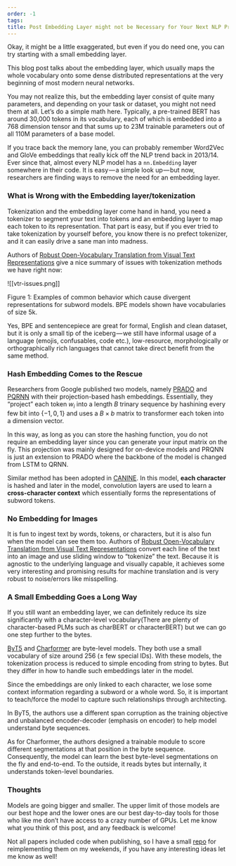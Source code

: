 ```yaml
---
order: -1
tags: 
title: Post Embedding Layer might not be Necessary for Your Next NLP Project
---
```

Okay, it might be a little exaggerated, but even if you do need one, you can try starting with a small embedding layer.

This blog post talks about the embedding layer, which usually maps the whole vocabulary onto some dense distributed representations at the very beginning of most modern neural networks.

You may not realize this, but the embedding layer consist of quite many parameters, and depending on your task or dataset, you might not need them at all. Let’s do a simple math here. Typically, a pre-trained BERT has around 30,000 tokens in its vocabulary, each of which is embedded into a 768 dimension tensor and that sums up to 23M trainable parameters out of all 110M parameters of a base model.

If you trace back the memory lane, you can probably remember Word2Vec and GloVe embeddings that really kick off the NLP trend back in 2013/14. Ever since that, almost every NLP model has a `nn.Embedding` layer somewhere in their code. It is easy — a simple look up — but now, researchers are finding ways to remove the need for an embedding layer.

### What is Wrong with the Embedding layer/tokenization

Tokenization and the embedding layer come hand in hand, you need a tokenizer to segment your text into tokens and an embedding layer to map each token to its representation. That part is easy, but if you ever tried to take tokenization by yourself before, you know there is no prefect tokenizer, and it can easily drive a sane man into madness.

Authors of [Robust Open-Vocabulary Translation from Visual Text Representations](https://arxiv.org/abs/2104.08211) give a nice summary of issues with tokenization methods we have right now:

![[vtr-issues.png]]

Figure 1: Examples of common behavior which cause divergent representations for subword models. BPE models shown have vocabularies of size 5k.

Yes, BPE and sentencepiece are great for formal, English and clean dataset, but it is only a small tip of the iceberg — we still have informal usage of a language (emojis, confusables, code etc.), low-resource, morphologically or orthographically rich languages that cannot take direct benefit from the same method.

### Hash Embedding Comes to the Rescue

Researchers from Google published two models, namely [PRADO](https://aclanthology.org/D19-1506.pdf) and [PQRNN](https://ai.googleblog.com/2020/09/advancing-nlp-with-efficient-projection.html) with their projection-based hash embeddings. Essentially, they “project” each token $w_i$ into a length $B$ trinary sequence by hashining every few bit into $\{−1,0,1\}$ and uses a $B \times b$ matrix to transformer each token into a dimension vector.

In this way, as long as you can store the hashing function, you do not require an embedding layer since you can generate your input matrix on the fly. This projection was mainly designed for on-device models and PRQNN is just an extension to PRADO where the backbone of the model is changed from LSTM to QRNN.

Similar method has been adopted in [CANINE](https://arxiv.org/abs/2103.06874). In this model, **each character** is hashed and later in the model, convolution layers are used to learn a **cross-character context** which essentially forms the representations of subword tokens.

### No Embedding for Images

It is fun to ingest text by words, tokens, or characters, but it is also fun when the model can see them too. Authors of [Robust Open-Vocabulary Translation from Visual Text Representations](https://arxiv.org/abs/2104.08211) convert each line of the text into an image and use sliding window to “tokenize” the text. Because it is agnostic to the underlying language and visually capable, it achieves some very interesting and promising results for machine translation and is very robust to noise/errors like misspelling.

### A Small Embedding Goes a Long Way

If you still want an embedding layer, we can definitely reduce its size significantly with a character-level vocabulary(There are plenty of character-based PLMs such as charBERT or characterBERT) but we can go one step further to the bytes.

[ByT5](https://arxiv.org/abs/2105.13626) and [Charformer](https://arxiv.org/abs/2106.12672) are byte-level models. They both use a small vocabulary of size around 256 (± few special IDs). With these models, the tokenization process is reduced to simple encoding from string to bytes. But they differ in how to handle such embeddings later in the model.

Since the embeddings are only linked to each character, we lose some context information regarding a subword or a whole word. So, it is important to teach/force the model to capture such relationships through architecting.

In ByT5, the authors use a different span corruption as the training objective and unbalanced encoder-decoder (emphasis on encoder) to help model understand byte sequences.

As for Charformer, the authors designed a trainable module to score different segmentations at that position in the byte sequence. Consequently, the model can learn the best byte-level segmentations on the fly and end-to-end. To the outside, it reads bytes but internally, it understands token-level boundaries.

### Thoughts

Models are going bigger and smaller. The upper limit of those models are our best hope and the lower ones are our best day-to-day tools for those who like me don’t have access to a crazy number of GPUs. Let me know what you think of this post, and any feedback is welcome!

Not all papers included code when publishing, so I have a small [repo](https://github.com/ChenghaoMou/embeddings/) for reimplementing them on my weekends, if you have any interesting ideas let me know as well!

